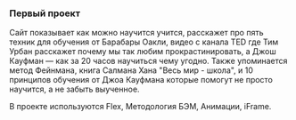 ### Первый проект

Сайт показывает как можно научится учится, расскажет про пять техник для обучения от Барабары Оакли, видео с канала TED где Тим Урбан расскажет почему мы так любим прокрастинировать, а Джош Кауфман — как за 20 часов научиться чему угодно. Также упоминается метод Фейнмана, книга Салмана Хана "Весь мир - школа", и 10 принципов обучения от Джоа Кауфмана которые помогут не просто научится, а не забыть выученное.

В проекте используются Flex, Методология БЭМ, Анимации, iFrame.
